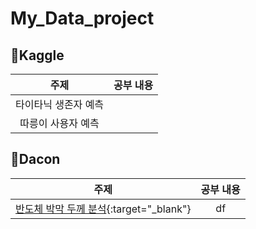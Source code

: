 # My_Data_project

## 🎈Kaggle
|주제|공부 내용|
|:--:|:--:|
|타이타닉 생존자 예측||
|따릉이 사용자 예측||


## 🎈Dacon
|주제|공부 내용|
|:--:|:--:|
|[반도체 박막 두께 분석](https://dacon.io/competitions/official/235554/overview/description/){:target="_blank"}|df|
